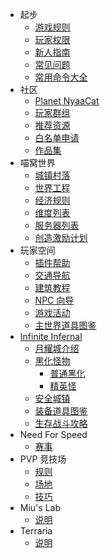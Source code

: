 - 起步
  - [游戏规则](wiki/rules.md)
  - [玩家权限](wiki/permission)
  - [新人指南](nyaa/beginners-guide.md)
  - [常见问题](wiki/faq.md)
  - [常用命令大全](tutorial/help)
- 社区
  - [Planet NyaaCat](wiki/planet-nyaacat.md)
  - [玩家群组](wiki/groups.md)
  - [推荐资源](wiki/resources.md)
  - [白名单申请](wiki/whitelist-application.md)
  - [作品集](space/works.md)
- 喵窝世界
  - [城镇村落](nyaa/realms.md)
  - [世界工程](nyaa/projects.md)
  - [经济规则](nyaa/economic.md)
  - [维度列表](nyaa/worlds.md)
  - [服务器列表](wiki/server-network.md)
  - [创造激励计划](nyaa/creation.md)
- 玩家空间
  - [插件帮助](space/plugins.md)
  - [交通导航](space/map-navi.md)
  - [建筑教程](space/building.md)
  - [NPC 向导](space/npc.md)
  - [游戏活动](space/activities.md)
  - [主世界道具图鉴](space/items.md)
- [Infinite Infernal](inf/index)
  + [月耀城介绍](inf/lunar-flare)
  + [黑化怪物](inf/mobs)
    * [普通黑化](inf/mobs/regular.md)
    * [精英怪](inf/mobs/specialist.md)
  + [安全城镇](inf/safety-towns)
  + [装备道具图鉴](inf/items)
  + [生存战斗攻略](inf/guide)
- Need For Speed
  - [赛事](nfs/events.md)
- PVP 竞技场
  - [规则](pvp/rules.md)
  - [场地](pvp/arena.md)
  - [技巧](pvp/guide.md)
- Miu's Lab
  - [说明](miu/lab.md)
- Terraria
  - [说明](terraria/server.md)
